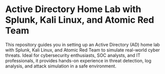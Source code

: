 # Active Directory Home Lab with Splunk, Kali Linux, and Atomic Red Team  
This repository guides you in setting up an Active Directory (AD) home lab with Splunk, Kali Linux, and Atomic Red Team to simulate real-world cyber threats. Ideal for cybersecurity enthusiasts, SOC analysts, and IT professionals, it provides hands-on experience in threat detection, log analysis, and attack simulation in a safe environment.
